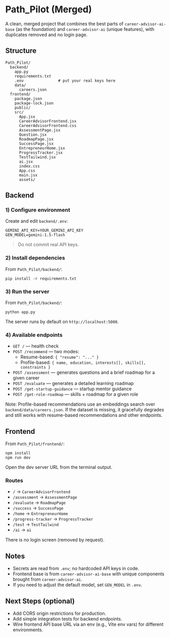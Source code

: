 # Path_Pilot (Merged)

A clean, merged project that combines the best parts of `career-advisor-ai-base` (as the foundation) and `career-advisor-ai` (unique features), with duplicates removed and no login page.

## Structure

```
Path_Pilot/
  backend/
    app.py
    requirements.txt
    .env               # put your real keys here
    data/
      careers.json
  frontend/
    package.json
    package-lock.json
    public/
    src/
      App.jsx
      CareerAdvisorFrontend.jsx
      CareerAdvisorFrontend.css
      AssessmentPage.jsx
      Question.jsx
      RoadmapPage.jsx
      SuccessPage.jsx
      EntrepreneurHome.jsx
      ProgressTracker.jsx
      TestTailwind.jsx
      ai.jsx
      index.css
      App.css
      main.jsx
      assets/
```

## Backend

### 1) Configure environment
Create and edit `backend/.env`:

```
GEMINI_API_KEY=YOUR_GEMINI_API_KEY
GEN_MODEL=gemini-1.5-flash
```

> Do not commit real API keys.

### 2) Install dependencies
From `Path_Pilot/backend/`:

```
pip install -r requirements.txt
```

### 3) Run the server
From `Path_Pilot/backend/`:

```
python app.py
```

The server runs by default on `http://localhost:5000`.

### 4) Available endpoints
- `GET /` — health check
- `POST /recommend` — two modes:
  - Resume-based: `{ "resume": "..." }`
  - Profile-based: `{ name, education, interests[], skills[], constraints }`
- `POST /assessment` — generates questions and a brief roadmap for a given career
- `POST /evaluate` — generates a detailed learning roadmap
- `POST /get-startup-guidance` — startup mentor guidance
- `POST /get-role-roadmap` — skills + roadmap for a given role

Note: Profile-based recommendations use an embeddings search over `backend/data/careers.json`. If the dataset is missing, it gracefully degrades and still works with resume-based recommendations and other endpoints.

## Frontend

From `Path_Pilot/frontend/`:

```
npm install
npm run dev
```

Open the dev server URL from the terminal output.

### Routes
- `/` → `CareerAdvisorFrontend`
- `/assessment` → `AssessmentPage`
- `/evaluate` → `RoadmapPage`
- `/success` → `SuccessPage`
- `/home` → `EntrepreneurHome`
- `/progress-tracker` → `ProgressTracker`
- `/test` → `TestTailwind`
- `/ai` → `ai`

There is no login screen (removed by request).

## Notes
- Secrets are read from `.env`; no hardcoded API keys in code.
- Frontend base is from `career-advisor-ai-base` with unique components brought from `career-advisor-ai`.
- If you need to adjust the default model, set `GEN_MODEL` in `.env`.

## Next Steps (optional)
- Add CORS origin restrictions for production.
- Add simple integration tests for backend endpoints.
- Wire frontend API base URL via an env (e.g., Vite env vars) for different environments.
